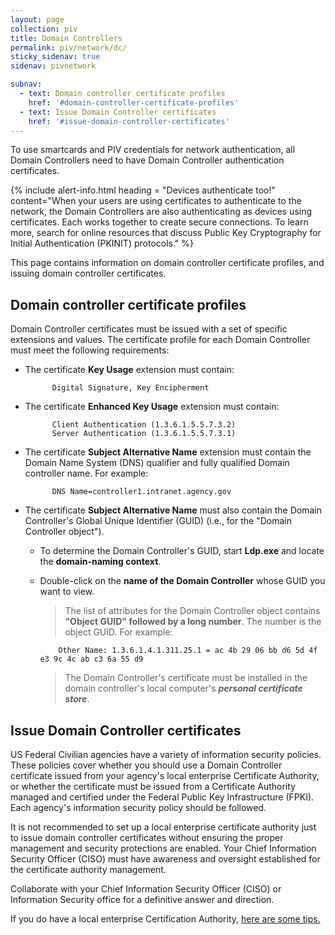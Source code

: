 ```yaml
---
layout: page
collection: piv
title: Domain Controllers
permalink: piv/network/dc/
sticky_sidenav: true
sidenav: pivnetwork

subnav:
  - text: Domain controller certificate profiles
    href: '#domain-controller-certificate-profiles'
  - text: Issue Domain Controller certificates
    href: '#issue-domain-controller-certificates'
---
```


To use smartcards and PIV credentials for network authentication, all Domain Controllers need to have Domain Controller authentication certificates.

{% include alert-info.html heading = "Devices authenticate too!" content="When your users are using certificates to authenticate to the network, the Domain Controllers are also authenticating as devices using certificates. Each works together to create secure connections. To learn more, search for online resources that discuss Public Key Cryptography for Initial Authentication (PKINIT) protocols." %}

This page contains information on domain controller certificate profiles, and issuing domain controller certificates.

## Domain controller certificate profiles

Domain Controller certificates must be issued with a set of specific extensions and values.  The certificate profile for each Domain Controller must meet the following requirements:

- The certificate **Key Usage** extension must contain:

            Digital Signature, Key Encipherment

- The certificate **Enhanced Key Usage** extension must contain:

            Client Authentication (1.3.6.1.5.5.7.3.2)
            Server Authentication (1.3.6.1.5.5.7.3.1)

- The certificate **Subject Alternative Name** extension must contain the Domain Name System (DNS) qualifier and fully qualified Domain controller name.  For example:

            DNS Name=controller1.intranet.agency.gov

- The certificate **Subject Alternative Name** must also contain the Domain Controller's Global Unique Identifier (GUID) (i.e., for the "Domain Controller object"). 

  * To determine the Domain Controller's GUID, start **Ldp.exe** and locate the **domain-naming context**. 
  * Double-click on the **name of the Domain Controller** whose GUID you want to view.
  
    > The list of attributes for the Domain Controller object contains **"Object GUID" followed by a long number**. The number is the object GUID. For example:

            Other Name: 1.3.6.1.4.1.311.25.1 = ac 4b 29 06 bb d6 5d 4f e3 9c 4c ab c3 6a 55 d9

    > The Domain Controller's certificate must be installed in the domain controller's local computer's **_personal certificate store_**.

## Issue Domain Controller certificates

US Federal Civilian agencies have a variety of information security policies.  These policies cover whether you should use a Domain Controller certificate issued from your agency's local enterprise Certificate Authority, or whether the certificate must be issued from a Certificate Authority managed and certified under the Federal Public Key Infrastructure (FPKI).  Each agency's information security policy should be followed.

It is not recommended to set up a local enterprise certificate authority just to issue domain controller certificates without ensuring the proper management and security protections are enabled.  Your Chief Information Security Officer (CISO) must have awareness and oversight established for the certificate authority management.

Collaborate with your Chief Information Security Officer (CISO) or Information Security office for a definitive answer and direction.

If you do have a local enterprise Certification Authority, [here are some tips.](../localca/)

